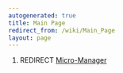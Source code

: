 ```yaml
---
autogenerated: true
title: Main Page
redirect_from: /wiki/Main_Page
layout: page
---
```


1.  REDIRECT [Micro-Manager](Micro-Manager "wikilink")

